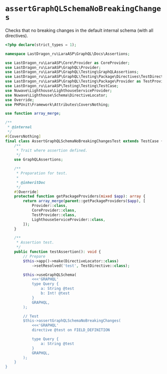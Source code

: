 # `assertGraphQLSchemaNoBreakingChanges`

Checks that no breaking changes in the default internal schema (with all directives).

[include:example]: ./AssertGraphQLSchemaNoBreakingChangesTest.php
[//]: # (start: preprocess/f6f137ef61ef41f2)
[//]: # (warning: Generated automatically. Do not edit.)

```php
<?php declare(strict_types = 1);

namespace LastDragon_ru\LaraASP\GraphQL\Docs\Assertions;

use LastDragon_ru\LaraASP\Core\Provider as CoreProvider;
use LastDragon_ru\LaraASP\GraphQL\Provider;
use LastDragon_ru\LaraASP\GraphQL\Testing\GraphQLAssertions;
use LastDragon_ru\LaraASP\GraphQL\Testing\Package\Directives\TestDirective;
use LastDragon_ru\LaraASP\GraphQL\Testing\Package\Provider as TestProvider;
use LastDragon_ru\LaraASP\Testing\Testing\TestCase;
use Nuwave\Lighthouse\LighthouseServiceProvider;
use Nuwave\Lighthouse\Schema\DirectiveLocator;
use Override;
use PHPUnit\Framework\Attributes\CoversNothing;

use function array_merge;

/**
 * @internal
 */
#[CoversNothing]
final class AssertGraphQLSchemaNoBreakingChangesTest extends TestCase {
    /**
     * Trait where assertion defined.
     */
    use GraphQLAssertions;

    /**
     * Preparation for test.
     *
     * @inheritDoc
     */
    #[Override]
    protected function getPackageProviders(mixed $app): array {
        return array_merge(parent::getPackageProviders($app), [
            Provider::class,
            CoreProvider::class,
            TestProvider::class,
            LighthouseServiceProvider::class,
        ]);
    }

    /**
     * Assertion test.
     */
    public function testAssertion(): void {
        // Prepare
        $this->app()->make(DirectiveLocator::class)
            ->setResolved('test', TestDirective::class);

        $this->useGraphQLSchema(
            <<<'GRAPHQL'
            type Query {
                a: String @test
                b: Int! @test
            }
            GRAPHQL,
        );

        // Test
        $this->assertGraphQLSchemaNoBreakingChanges(
            <<<'GRAPHQL'
            directive @test on FIELD_DEFINITION

            type Query {
                a: String @test
            }
            GRAPHQL,
        );
    }
}
```

[//]: # (end: preprocess/f6f137ef61ef41f2)
